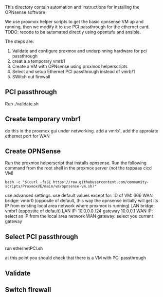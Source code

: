 This directory contain automation and instructions for installing the OPNsense software

We use proxmox helper scripts to get the basic opnsense VM up and running, then we modify it to use PCI passthrough for the ethernet card.
TODO: recode to be automated directly using opentufu and ansible.

The steps are:

1) Validate and configure proxmox and underpinning hardware for pci passthrough
2) creat a a temporary vmrb1
3) Create a VM with OPNsense using proxmox helperscripts
4) Select and setup Ethernet PCI passthrough instead of vmrb/1
5) SWitch out firewall

## PCI passthrough

Run ./validate.sh

## Create temporary vmbr1

do this in the proxmox gui under networking. add a vmrb1, add the approiate ethernet port for WAN

## Create OPNSense

Run the proxmox helperscript that installs opnsense. Run the following command from the root shell in the proxmox server (not the tappaas cicd VM)

```
bash -c "$(curl -fsSL https://raw.githubusercontent.com/community-scripts/ProxmoxVE/main/vm/opnsense-vm.sh)"
```
use advanced settings. 
use default values except for:
  ID of VM: 666
  WAN bridge: vmbr0 (opposite of default, this way the opnsense initially will get its IP from existing local area network where proxmox is running)
  LAN bridge: vmbr1 (oppostite of default)
  LAN IP: 10.0.0.0 /24 gateway 10.0.0.1
  WAN IP: select an IP from the local area network
  WAN gateway: select you current gateway




## Select PCI passthrough

run ethernetPCI.sh

at this point you should check that there is a VM with PCI passthrough


## Validate

## Switch firewall



